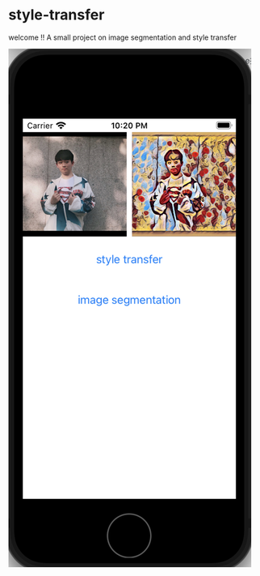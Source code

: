# style-transfer

welcome !!
A small project on image segmentation and style transfer





![My Image](1.png)
